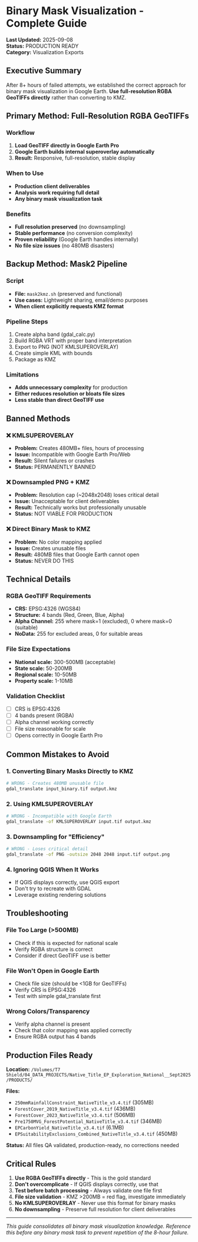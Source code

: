 # Binary Mask Visualization - Complete Guide
**Last Updated:** 2025-09-08  
**Status:** PRODUCTION READY  
**Category:** Visualization Exports

## Executive Summary

After 8+ hours of failed attempts, we established the correct approach for binary mask visualization in Google Earth. **Use full-resolution RGBA GeoTIFFs directly** rather than converting to KMZ.

## Primary Method: Full-Resolution RGBA GeoTIFFs

### Workflow
1. **Load GeoTIFF directly in Google Earth Pro**
2. **Google Earth builds internal superoverlay automatically**
3. **Result:** Responsive, full-resolution, stable display

### When to Use
- **Production client deliverables**
- **Analysis work requiring full detail**
- **Any binary mask visualization task**

### Benefits
- **Full resolution preserved** (no downsampling)
- **Stable performance** (no conversion complexity)
- **Proven reliability** (Google Earth handles internally)
- **No file size issues** (no 480MB disasters)

## Backup Method: Mask2 Pipeline

### Script
- **File:** `mask2kmz.sh` (preserved and functional)
- **Use cases:** Lightweight sharing, email/demo purposes
- **When client explicitly requests KMZ format**

### Pipeline Steps
1. Create alpha band (gdal_calc.py)
2. Build RGBA VRT with proper band interpretation
3. Export to PNG (NOT KMLSUPEROVERLAY)
4. Create simple KML with bounds
5. Package as KMZ

### Limitations
- **Adds unnecessary complexity** for production
- **Either reduces resolution or bloats file sizes**
- **Less stable than direct GeoTIFF use**

## Banned Methods

### ❌ KMLSUPEROVERLAY
- **Problem:** Creates 480MB+ files, hours of processing
- **Issue:** Incompatible with Google Earth Pro/Web
- **Result:** Silent failures or crashes
- **Status:** PERMANENTLY BANNED

### ❌ Downsampled PNG + KMZ
- **Problem:** Resolution cap (~2048x2048) loses critical detail
- **Issue:** Unacceptable for client deliverables
- **Result:** Technically works but professionally unusable
- **Status:** NOT VIABLE FOR PRODUCTION

### ❌ Direct Binary Mask to KMZ
- **Problem:** No color mapping applied
- **Issue:** Creates unusable files
- **Result:** 480MB files that Google Earth cannot open
- **Status:** NEVER DO THIS

## Technical Details

### RGBA GeoTIFF Requirements
- **CRS:** EPSG:4326 (WGS84)
- **Structure:** 4 bands (Red, Green, Blue, Alpha)
- **Alpha Channel:** 255 where mask=1 (excluded), 0 where mask=0 (suitable)
- **NoData:** 255 for excluded areas, 0 for suitable areas

### File Size Expectations
- **National scale:** 300-500MB (acceptable)
- **State scale:** 50-200MB
- **Regional scale:** 10-50MB
- **Property scale:** 1-10MB

### Validation Checklist
- [ ] CRS is EPSG:4326
- [ ] 4 bands present (RGBA)
- [ ] Alpha channel working correctly
- [ ] File size reasonable for scale
- [ ] Opens correctly in Google Earth Pro

## Common Mistakes to Avoid

### 1. **Converting Binary Masks Directly to KMZ**
```bash
# WRONG - Creates 480MB unusable file
gdal_translate input_binary.tif output.kmz
```

### 2. **Using KMLSUPEROVERLAY**
```bash
# WRONG - Incompatible with Google Earth
gdal_translate -of KMLSUPEROVERLAY input.tif output.kmz
```

### 3. **Downsampling for "Efficiency"**
```bash
# WRONG - Loses critical detail
gdal_translate -of PNG -outsize 2048 2048 input.tif output.png
```

### 4. **Ignoring QGIS When It Works**
- If QGIS displays correctly, use QGIS export
- Don't try to recreate with GDAL
- Leverage existing rendering solutions

## Troubleshooting

### File Too Large (>500MB)
- Check if this is expected for national scale
- Verify RGBA structure is correct
- Consider if direct GeoTIFF use is better

### File Won't Open in Google Earth
- Check file size (should be <1GB for GeoTIFFs)
- Verify CRS is EPSG:4326
- Test with simple gdal_translate first

### Wrong Colors/Transparency
- Verify alpha channel is present
- Check that color mapping was applied correctly
- Ensure RGBA output has 4 bands

## Production Files Ready

**Location:** `/Volumes/T7 Shield/04_DATA_PROJECTS/Native_Title_EP_Exploration_National__Sept2025/PRODUCTS/`

**Files:**
- `250mmRainfallConstraint_NativeTitle_v3.4.tif` (305MB)
- `ForestCover_2019_NativeTitle_v3.4.tif` (436MB)
- `ForestCover_2023_NativeTitle_v3.4.tif` (506MB)
- `Pre1750MVG_ForestPotential_NativeTitle_v3.4.tif` (346MB)
- `EPCarbonYield_NativeTitle_v3.4.tif` (6.1MB)
- `EPSuitabilityExclusions_Combined_NativeTitle_v3.4.tif` (450MB)

**Status:** All files QA validated, production-ready, no corrections needed

## Critical Rules

1. **Use RGBA GeoTIFFs directly** - This is the gold standard
2. **Don't overcomplicate** - If QGIS displays correctly, use that
3. **Test before batch processing** - Always validate one file first
4. **File size validation** - KMZ >200MB = red flag, investigate immediately
5. **No KMLSUPEROVERLAY** - Never use this format for binary masks
6. **No downsampling** - Preserve full resolution for client deliverables

---

*This guide consolidates all binary mask visualization knowledge. Reference this before any binary mask task to prevent repetition of the 8-hour failure.*
